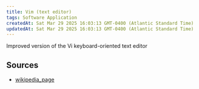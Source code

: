 ```yaml
---
title: Vim (text editor)
tags: Software Application
createdAt: Sat Mar 29 2025 16:03:13 GMT-0400 (Atlantic Standard Time)
updatedAt: Sat Mar 29 2025 16:03:13 GMT-0400 (Atlantic Standard Time)
---
```



Improved version of the Vi keyboard-oriented text editor



## Sources
- [wikipedia_page](https://en.wikipedia.org/wiki/Vim_(text_editor))
